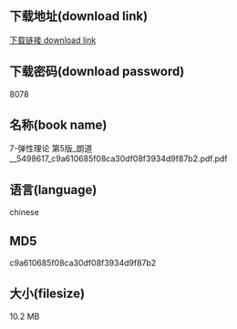 ## 下载地址(download link)
[下载链接 download link](https://voluble-croquembouche-d321dc.netlify.app/?s=7-%E5%BC%B9%E6%80%A7%E7%90%86%E8%AE%BA+%E7%AC%AC5%E7%89%88_%E6%9C%97%E9%81%93__5498617_c9a610685f08ca30df08f3934d9f87b2.pdf)

## 下载密码(download password)
8078

## 名称(book name)
7-弹性理论 第5版_朗道__5498617_c9a610685f08ca30df08f3934d9f87b2.pdf.pdf

## 语言(language)
chinese

## MD5
c9a610685f08ca30df08f3934d9f87b2

## 大小(filesize)
10.2 MB
